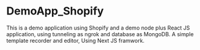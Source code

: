 # DemoApp_Shopify
This is a demo application using Shopify and a demo node plus React JS application, using tunneling as ngrok and database as MongoDB. A simple template recorder and editor, Using Next JS framwork.
